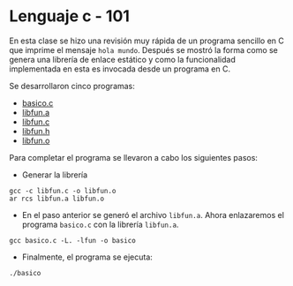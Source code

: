 # Lenguaje c - 101

En esta clase se hizo una revisión muy rápida de un programa sencillo en C que imprime el mensaje `hola mundo`. 
Después se mostró la forma como se genera una librería de enlace estático y como la funcionalidad implementada en esta es invocada desde un programa en C.

Se desarrollaron cinco programas:

* [basico.c](basico.c)
* [libfun.a](libfun.a)
* [libfun.c](libfun.c)
* [libfun.h](libfun.c)
* [libfun.o](libfun.o)

Para completar el programa se llevaron a cabo los siguientes pasos:

* Generar la librería
```
gcc -c libfun.c -o libfun.o
ar rcs libfun.a libfun.o
```

* En el paso anterior se generó el archivo `libfun.a`. Ahora enlazaremos el programa `basico.c` con la librería `libfun.a`.

```
gcc basico.c -L. -lfun -o basico
```

* Finalmente, el programa se ejecuta:
```
./basico
```

